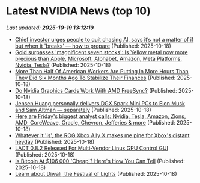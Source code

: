 # Latest NVIDIA News (top 10)
_Last updated: **2025-10-19 13:12:19**_

- [Chief investor urges people to quit chasing AI, says it’s not a matter of if but when it 'breaks’ — how to prepare](https://finance.yahoo.com/news/chief-investor-urges-people-quit-130000135.html) (Published: 2025-10-18)
- [Gold surpasses 'magnificent seven stocks': Is Yellow metal now more precious than Apple, Microsoft, Alphabet, Amazon, Meta Platforms, Nvidia, Tesla?](https://economictimes.indiatimes.com/news/international/us/gold-surpasses-magnificent-seven-stocks-is-yellow-metal-now-more-precious-than-apple-microsoft-alphabet-amazon-meta-platforms-nvidia-tesla/articleshow/124667130.cms) (Published: 2025-10-18)
- [More Than Half Of American Workers Are Putting In More Hours Than They Did Six Months Ago To Stabilize Their Finances](https://finance.yahoo.com/news/more-half-american-workers-putting-123145803.html) (Published: 2025-10-18)
- [Do Nvidia Graphics Cards Work With AMD FreeSync?](https://www.bgr.com/1994267/do-nvidia-gpus-work-amd-freesync-explained/) (Published: 2025-10-18)
- [Jensen Huang personally delivers DGX Spark Mini PCs to Elon Musk and Sam Altman — separately](https://www.tomshardware.com/tech-industry/artificial-intelligence/jensen-huang-personally-delivers-dgx-spark-mini-pcs-to-elon-musk-and-sam-altman-separately) (Published: 2025-10-18)
- [Here are Friday's biggest analyst calls: Nvidia, Tesla, Amazon, Zions, AMD, CoreWeave, Oracle, Chevron, Jefferies & more](https://biztoc.com/x/3b3fad5967945e41) (Published: 2025-10-18)
- [Whatever it 'is', the ROG Xbox Ally X makes me pine for Xbox's distant heyday](https://www.eurogamer.net/whatever-it-is-the-rog-xbox-ally-x-makes-me-pine-for-xboxs-distant-heyday) (Published: 2025-10-18)
- [LACT 0.8.2 Released For Multi-Vendor Linux GPU Control GUI](https://www.phoronix.com/news/LACT-0.8.2-Released) (Published: 2025-10-18)
- [Is Bitcoin At $106,000 'Cheap'? Here's How You Can Tell](https://finance.yahoo.com/news/bitcoin-106-000-cheap-heres-094739418.html) (Published: 2025-10-18)
- [Learn about Diwali, the Festival of Lights](https://biztoc.com/x/3a5bc64d3d39c69a) (Published: 2025-10-18)
